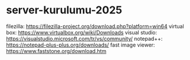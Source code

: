 # server-kurulumu-2025

filezilla: https://filezilla-project.org/download.php?platform=win64
virtual box: https://www.virtualbox.org/wiki/Downloads
visual studio: https://visualstudio.microsoft.com/tr/vs/community/
notepad++: https://notepad-plus-plus.org/downloads/
fast image viewer: https://www.faststone.org/download.htm